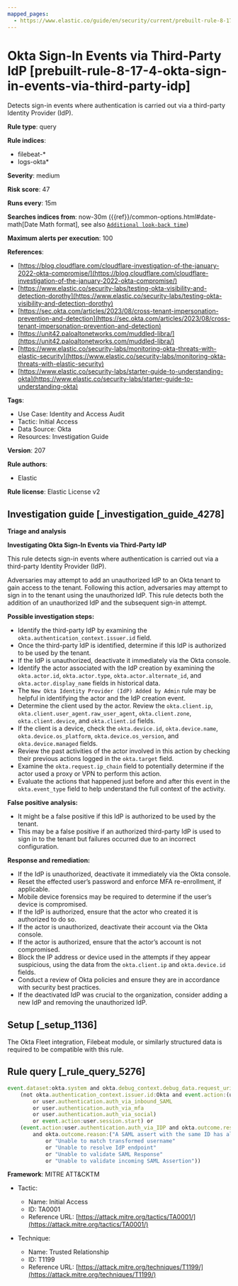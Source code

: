 ```yaml
---
mapped_pages:
  - https://www.elastic.co/guide/en/security/current/prebuilt-rule-8-17-4-okta-sign-in-events-via-third-party-idp.html
---
```


# Okta Sign-In Events via Third-Party IdP [prebuilt-rule-8-17-4-okta-sign-in-events-via-third-party-idp]

Detects sign-in events where authentication is carried out via a third-party Identity Provider (IdP).

**Rule type**: query

**Rule indices**:

* filebeat-*
* logs-okta*

**Severity**: medium

**Risk score**: 47

**Runs every**: 15m

**Searches indices from**: now-30m ({{ref}}/common-options.html#date-math[Date Math format], see also [`Additional look-back time`](docs-content://solutions/security/detect-and-alert/create-detection-rule.md#rule-schedule))

**Maximum alerts per execution**: 100

**References**:

* [https://blog.cloudflare.com/cloudflare-investigation-of-the-january-2022-okta-compromise/](https://blog.cloudflare.com/cloudflare-investigation-of-the-january-2022-okta-compromise/)
* [https://www.elastic.co/security-labs/testing-okta-visibility-and-detection-dorothy](https://www.elastic.co/security-labs/testing-okta-visibility-and-detection-dorothy)
* [https://sec.okta.com/articles/2023/08/cross-tenant-impersonation-prevention-and-detection](https://sec.okta.com/articles/2023/08/cross-tenant-impersonation-prevention-and-detection)
* [https://unit42.paloaltonetworks.com/muddled-libra/](https://unit42.paloaltonetworks.com/muddled-libra/)
* [https://www.elastic.co/security-labs/monitoring-okta-threats-with-elastic-security](https://www.elastic.co/security-labs/monitoring-okta-threats-with-elastic-security)
* [https://www.elastic.co/security-labs/starter-guide-to-understanding-okta](https://www.elastic.co/security-labs/starter-guide-to-understanding-okta)

**Tags**:

* Use Case: Identity and Access Audit
* Tactic: Initial Access
* Data Source: Okta
* Resources: Investigation Guide

**Version**: 207

**Rule authors**:

* Elastic

**Rule license**: Elastic License v2

## Investigation guide [_investigation_guide_4278]

**Triage and analysis**

**Investigating Okta Sign-In Events via Third-Party IdP**

This rule detects sign-in events where authentication is carried out via a third-party Identity Provider (IdP).

Adversaries may attempt to add an unauthorized IdP to an Okta tenant to gain access to the tenant. Following this action, adversaries may attempt to sign in to the tenant using the unauthorized IdP. This rule detects both the addition of an unauthorized IdP and the subsequent sign-in attempt.

**Possible investigation steps:**

* Identify the third-party IdP by examining the `okta.authentication_context.issuer.id` field.
* Once the third-party IdP is identified, determine if this IdP is authorized to be used by the tenant.
* If the IdP is unauthorized, deactivate it immediately via the Okta console.
* Identify the actor associated with the IdP creation by examining the `okta.actor.id`, `okta.actor.type`, `okta.actor.alternate_id`, and `okta.actor.display_name` fields in historical data.
* The `New Okta Identity Provider (IdP) Added by Admin` rule may be helpful in identifying the actor and the IdP creation event.
* Determine the client used by the actor. Review the `okta.client.ip`, `okta.client.user_agent.raw_user_agent`, `okta.client.zone`, `okta.client.device`, and `okta.client.id` fields.
* If the client is a device, check the `okta.device.id`, `okta.device.name`, `okta.device.os_platform`, `okta.device.os_version`, and `okta.device.managed` fields.
* Review the past activities of the actor involved in this action by checking their previous actions logged in the `okta.target` field.
* Examine the `okta.request.ip_chain` field to potentially determine if the actor used a proxy or VPN to perform this action.
* Evaluate the actions that happened just before and after this event in the `okta.event_type` field to help understand the full context of the activity.

**False positive analysis:**

* It might be a false positive if this IdP is authorized to be used by the tenant.
* This may be a false positive if an authorized third-party IdP is used to sign in to the tenant but failures occurred due to an incorrect configuration.

**Response and remediation:**

* If the IdP is unauthorized, deactivate it immediately via the Okta console.
* Reset the effected user’s password and enforce MFA re-enrollment, if applicable.
* Mobile device forensics may be required to determine if the user’s device is compromised.
* If the IdP is authorized, ensure that the actor who created it is authorized to do so.
* If the actor is unauthorized, deactivate their account via the Okta console.
* If the actor is authorized, ensure that the actor’s account is not compromised.
* Block the IP address or device used in the attempts if they appear suspicious, using the data from the `okta.client.ip` and `okta.device.id` fields.
* Conduct a review of Okta policies and ensure they are in accordance with security best practices.
* If the deactivated IdP was crucial to the organization, consider adding a new IdP and removing the unauthorized IdP.


## Setup [_setup_1136]

The Okta Fleet integration, Filebeat module, or similarly structured data is required to be compatible with this rule.


## Rule query [_rule_query_5276]

```js
event.dataset:okta.system and okta.debug_context.debug_data.request_uri:/oauth2/v1/authorize/callback and
    (not okta.authentication_context.issuer.id:Okta and event.action:(user.authentication.auth_via_IDP
        or user.authentication.auth_via_inbound_SAML
        or user.authentication.auth_via_mfa
        or user.authentication.auth_via_social)
        or event.action:user.session.start) or
    (event.action:user.authentication.auth_via_IDP and okta.outcome.result:FAILURE
        and okta.outcome.reason:("A SAML assert with the same ID has already been processed by Okta for a previous request"
            or "Unable to match transformed username"
            or "Unable to resolve IdP endpoint"
            or "Unable to validate SAML Response"
            or "Unable to validate incoming SAML Assertion"))
```

**Framework**: MITRE ATT&CKTM

* Tactic:

    * Name: Initial Access
    * ID: TA0001
    * Reference URL: [https://attack.mitre.org/tactics/TA0001/](https://attack.mitre.org/tactics/TA0001/)

* Technique:

    * Name: Trusted Relationship
    * ID: T1199
    * Reference URL: [https://attack.mitre.org/techniques/T1199/](https://attack.mitre.org/techniques/T1199/)




